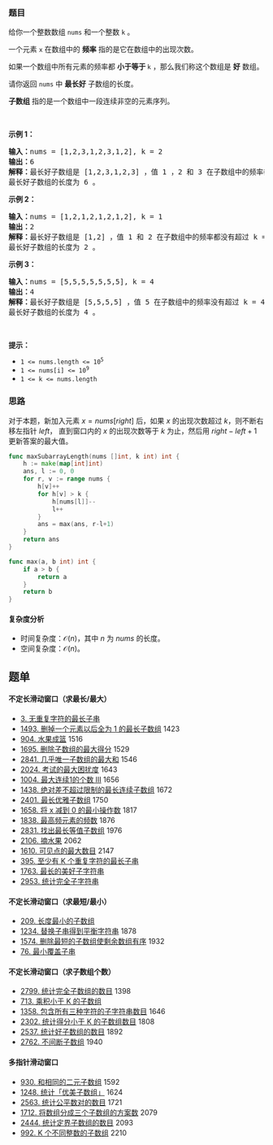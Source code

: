 ### 题目

<p>给你一个整数数组 <code>nums</code> 和一个整数 <code>k</code> 。</p>

<p>一个元素 <code>x</code> 在数组中的 <strong>频率</strong> 指的是它在数组中的出现次数。</p>

<p>如果一个数组中所有元素的频率都 <strong>小于等于 </strong><code>k</code> ，那么我们称这个数组是 <strong>好</strong> 数组。</p>

<p>请你返回 <code>nums</code> 中 <strong>最长好</strong> 子数组的长度。</p>

<p><strong>子数组</strong> 指的是一个数组中一段连续非空的元素序列。</p>

<p> </p>

<p><strong class="example">示例 1：</strong></p>

<pre>
<b>输入：</b>nums = [1,2,3,1,2,3,1,2], k = 2
<b>输出：</b>6
<strong>解释：</strong>最长好子数组是 [1,2,3,1,2,3] ，值 1 ，2 和 3 在子数组中的频率都没有超过 k = 2 。[2,3,1,2,3,1] 和 [3,1,2,3,1,2] 也是好子数组。
最长好子数组的长度为 6 。
</pre>

<p><strong class="example">示例 2：</strong></p>

<pre>
<strong>输入：</strong>nums = [1,2,1,2,1,2,1,2], k = 1
<b>输出：</b>2
<b>解释：</b>最长好子数组是 [1,2] ，值 1 和 2 在子数组中的频率都没有超过 k = 1 。[2,1] 也是好子数组。
最长好子数组的长度为 2 。
</pre>

<p><strong class="example">示例 3：</strong></p>

<pre>
<b>输入：</b>nums = [5,5,5,5,5,5,5], k = 4
<b>输出：</b>4
<b>解释：</b>最长好子数组是 [5,5,5,5] ，值 5 在子数组中的频率没有超过 k = 4 。
最长好子数组的长度为 4 。
</pre>

<p> </p>

<p><strong>提示：</strong></p>

<ul>
	<li><code>1 <= nums.length <= 10<sup>5</sup></code></li>
	<li><code>1 <= nums[i] <= 10<sup>9</sup></code></li>
	<li><code>1 <= k <= nums.length</code></li>
</ul>

### 思路

对于本题，新加入元素 $x=\textit{nums}[\textit{right}]$ 后，如果 $x$ 的出现次数超过 $k$，则不断右移左指针 $\textit{left}$，
直到窗口内的 $x$ 的出现次数等于 $k$ 为止，然后用 $\textit{right}-\textit{left}+1$ 更新答案的最大值。

```go  
func maxSubarrayLength(nums []int, k int) int {
	h := make(map[int]int)
	ans, l := 0, 0
	for r, v := range nums {
		h[v]++
		for h[v] > k {
			h[nums[l]]--
			l++
		}
		ans = max(ans, r-l+1)
	}
	return ans
}

func max(a, b int) int {
	if a > b {
		return a
	}
	return b
}
```

#### 复杂度分析

- 时间复杂度：$\mathcal{O}(n)$，其中 $n$ 为 $\textit{nums}$ 的长度。
- 空间复杂度：$\mathcal{O}(n)$。

## 题单

#### 不定长滑动窗口（求最长/最大）
- [3. 无重复字符的最长子串](https://leetcode.cn/problems/longest-substring-without-repeating-characters/)
- [1493. 删掉一个元素以后全为 1 的最长子数组](https://leetcode.cn/problems/longest-subarray-of-1s-after-deleting-one-element/) 1423
- [904. 水果成篮](https://leetcode.cn/problems/fruit-into-baskets/) 1516
- [1695. 删除子数组的最大得分](https://leetcode.cn/problems/maximum-erasure-value/) 1529
- [2841. 几乎唯一子数组的最大和](https://leetcode.cn/problems/maximum-sum-of-almost-unique-subarray/) 1546
- [2024. 考试的最大困扰度](https://leetcode.cn/problems/maximize-the-confusion-of-an-exam/) 1643
- [1004. 最大连续1的个数 III](https://leetcode.cn/problems/max-consecutive-ones-iii/) 1656
- [1438. 绝对差不超过限制的最长连续子数组](https://leetcode.cn/problems/longest-continuous-subarray-with-absolute-diff-less-than-or-equal-to-limit/) 1672
- [2401. 最长优雅子数组](https://leetcode.cn/problems/longest-nice-subarray/) 1750
- [1658. 将 x 减到 0 的最小操作数](https://leetcode.cn/problems/minimum-operations-to-reduce-x-to-zero/) 1817
- [1838. 最高频元素的频数](https://leetcode.cn/problems/frequency-of-the-most-frequent-element/) 1876
- [2831. 找出最长等值子数组](https://leetcode.cn/problems/find-the-longest-equal-subarray/) 1976
- [2106. 摘水果](https://leetcode.cn/problems/maximum-fruits-harvested-after-at-most-k-steps/) 2062
- [1610. 可见点的最大数目](https://leetcode.cn/problems/maximum-number-of-visible-points/) 2147
- [395. 至少有 K 个重复字符的最长子串](https://leetcode.cn/problems/longest-substring-with-at-least-k-repeating-characters/)
- [1763. 最长的美好子字符串](https://leetcode.cn/problems/longest-nice-substring/)
- [2953. 统计完全子字符串](https://leetcode.cn/problems/count-complete-substrings/)

#### 不定长滑动窗口（求最短/最小）

- [209. 长度最小的子数组](https://leetcode.cn/problems/minimum-size-subarray-sum/)
- [1234. 替换子串得到平衡字符串](https://leetcode.cn/problems/replace-the-substring-for-balanced-string/) 1878
- [1574. 删除最短的子数组使剩余数组有序](https://leetcode.cn/problems/shortest-subarray-to-be-removed-to-make-array-sorted/) 1932
- [76. 最小覆盖子串](https://leetcode.cn/problems/minimum-window-substring/)

#### 不定长滑动窗口（求子数组个数）

- [2799. 统计完全子数组的数目](https://leetcode.cn/problems/count-complete-subarrays-in-an-array/) 1398
- [713. 乘积小于 K 的子数组](https://leetcode.cn/problems/subarray-product-less-than-k/)
- [1358. 包含所有三种字符的子字符串数目](https://leetcode.cn/problems/number-of-substrings-containing-all-three-characters/) 1646
- [2302. 统计得分小于 K 的子数组数目](https://leetcode.cn/problems/count-subarrays-with-score-less-than-k/) 1808
- [2537. 统计好子数组的数目](https://leetcode.cn/problems/count-the-number-of-good-subarrays/) 1892
- [2762. 不间断子数组](https://leetcode.cn/problems/continuous-subarrays/) 1940

#### 多指针滑动窗口

- [930. 和相同的二元子数组](https://leetcode.cn/problems/binary-subarrays-with-sum/) 1592
- [1248. 统计「优美子数组」](https://leetcode.cn/problems/count-number-of-nice-subarrays/) 1624
- [2563. 统计公平数对的数目](https://leetcode.cn/problems/count-the-number-of-fair-pairs/) 1721
- [1712. 将数组分成三个子数组的方案数](https://leetcode.cn/problems/ways-to-split-array-into-three-subarrays/) 2079
- [2444. 统计定界子数组的数目](https://leetcode.cn/problems/count-subarrays-with-fixed-bounds/) 2093
- [992. K 个不同整数的子数组](https://leetcode.cn/problems/subarrays-with-k-different-integers/) 2210